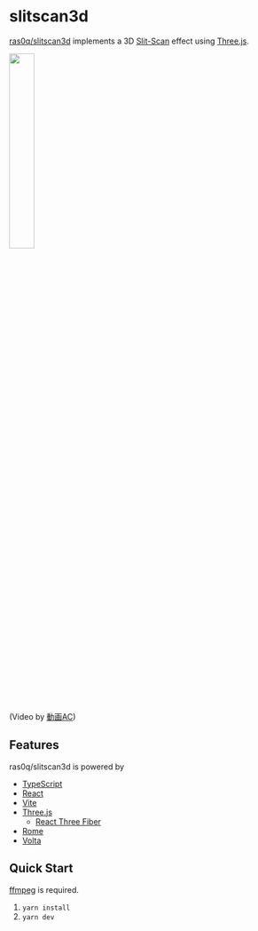 # slitscan3d

[ras0q/slitscan3d](https://github.com/ras0q/slitscan3d) implements a 3D [Slit-Scan](https://en.wikipedia.org/wiki/Slit-scan_photography) effect using [Three.js](https://threejs.org/).

<img src="public/preview.gif" width="30%" />

(Video by [動画AC](https://video-ac.com/video/6))

## Features

ras0q/slitscan3d is powered by

- [TypeScript](https://www.typescriptlang.org/)
- [React](https://reactjs.org/)
- [Vite](https://vitejs.dev/)
- [Three.js](https://threejs.org/)
  - [React Three Fiber](https://docs.pmnd.rs/react-three-fiber/)
- [Rome](https://rome.tools/)
- [Volta](https://volta.sh/)

## Quick Start

[ffmpeg](https://ffmpeg.org/) is required.

1. `yarn install`
2. `yarn dev`
